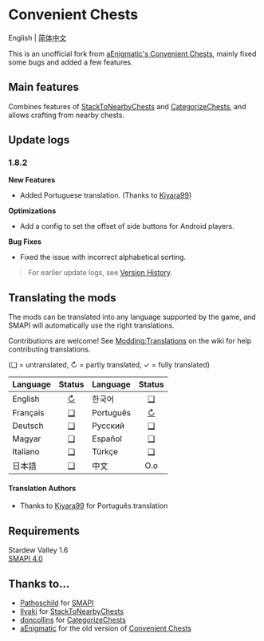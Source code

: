# Convenient Chests

English | [简体中文](README_zh.md)

This is an unofficial fork from [aEnigmatic's Convenient Chests](https://github.com/aEnigmatic/ConvenientChests), mainly
fixed some bugs and added a few features.

## Main features

Combines features of [StackToNearbyChests](https://www.nexusmods.com/stardewvalley/mods/1787)
and [CategorizeChests](https://www.nexusmods.com/stardewvalley/mods/1300), and allows crafting from nearby chests.

## Update logs

### 1.8.2

**New Features**

- Added Portuguese translation. (Thanks to [Kiyara99](https://next.nexusmods.com/profile/Kiyara99))

**Optimizations**

- Add a config to set the offset of side buttons for Android players.

**Bug Fixes**

- Fixed the issue with incorrect alphabetical sorting.

> For earlier update logs, see [Version History](VersionHistories/VersionHistory.md).

## Translating the mods

The mods can be translated into any language supported by the game, and SMAPI will automatically
use the right translations.

Contributions are welcome! See [Modding:Translations](https://stardewvalleywiki.com/Modding:Translations)
on the wiki for help contributing translations.

(❑ = untranslated, ↻ = partly translated, ✓ = fully translated)

| Language   |         Status         | Language   |      Status       |
|:-----------|:----------------------:|:-----------|:-----------------:|
| English    | [↻](i18n/default.json) | 한국어        |     [❑](i18n)     |
| Français   |       [❑](i18n)        | Português  | [↻](i18n/pt.json) |
| Deutsch    |       [❑](i18n)        | Русский    |     [❑](i18n)     |
| Magyar     |       [❑](i18n)        | Español    |     [❑](i18n)     |
| Italiano   |       [❑](i18n)        | Türkçe     |     [❑](i18n)     |
| 日本語        |       [❑](i18n)        | 中文         |        O.o        |

#### Translation Authors

* Thanks to [Kiyara99](https://next.nexusmods.com/profile/Kiyara99) for Português translation

## Requirements

Stardew Valley 1.6  
[SMAPI 4.0](https://smapi.io)

## Thanks to...

* [Pathoschild](https://github.com/Pathoschild) for [SMAPI](https://github.com/Pathoschild/SMAPI)
* [Ilyaki](https://github.com/Ilyaki) for [StackToNearbyChests](https://github.com/Ilyaki/StackToNearbyChests)
* [doncollins](https://github.com/doncollins) for [CategorizeChests](https://github.com/doncollins/StardewValleyMods)
* [aEnigmatic](https://github.com/aEnigmatic) for the old version of [Convenient Chests](https://github.com/aEnigmatic/ConvenientChests)

